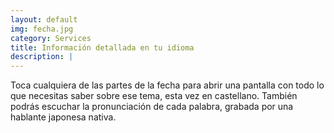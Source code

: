 ```yaml
---
layout: default
img: fecha.jpg
category: Services
title: Información detallada en tu idioma
description: |
---
```

Toca cualquiera de las partes de la fecha para abrir una pantalla con todo lo que necesitas saber sobre ese tema, esta vez en castellano. También podrás escuchar la pronunciación de cada palabra, grabada por una hablante japonesa nativa.
